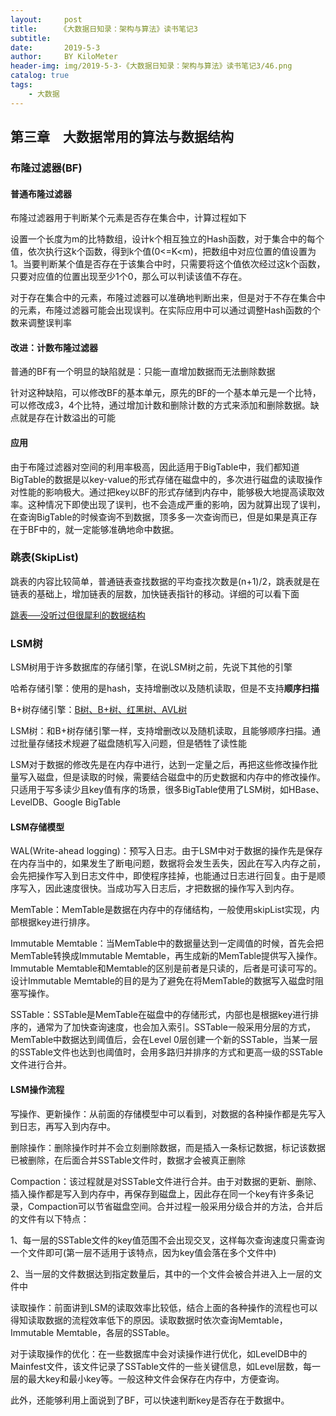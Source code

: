 ```yaml
---
layout:     post
title:     《大数据日知录：架构与算法》读书笔记3
subtitle:   
date:       2019-5-3
author:     BY KiloMeter
header-img: img/2019-5-3-《大数据日知录：架构与算法》读书笔记3/46.png
catalog: true
tags:
    - 大数据
---
```


## 第三章　大数据常用的算法与数据结构

### 布隆过滤器(BF)

#### 普通布隆过滤器

布隆过滤器用于判断某个元素是否存在集合中，计算过程如下

设置一个长度为m的比特数组，设计k个相互独立的Hash函数，对于集合中的每个值，依次执行这k个函数，得到k个值(0<=K<m)，把数组中对应位置的值设置为1。当要判断某个值是否存在于该集合中时，只需要将这个值依次经过这k个函数，只要对应值的位置出现至少1个0，那么可以判读该值不存在。

对于存在集合中的元素，布隆过滤器可以准确地判断出来，但是对于不存在集合中的元素，布隆过滤器可能会出现误判。在实际应用中可以通过调整Hash函数的个数来调整误判率

#### 改进：计数布隆过滤器

普通的BF有一个明显的缺陷就是：只能一直增加数据而无法删除数据

针对这种缺陷，可以修改BF的基本单元，原先的BF的一个基本单元是一个比特，可以修改成3，4个比特，通过增加计数和删除计数的方式来添加和删除数据。缺点就是存在计数溢出的可能

#### 应用

由于布隆过滤器对空间的利用率极高，因此适用于BigTable中，我们都知道BigTable的数据是以key-value的形式存储在磁盘中的，多次进行磁盘的读取操作对性能的影响极大。通过把key以BF的形式存储到内存中，能够极大地提高读取效率。这种情况下即使出现了误判，也不会造成严重的影响，因为就算出现了误判，在查询BigTable的时候查询不到数据，顶多多一次查询而已，但是如果是真正存在于BF中的，就一定能够准确地命中数据。

### 跳表(SkipList)

跳表的内容比较简单，普通链表查找数据的平均查找次数是(n+1)/2，跳表就是在链表的基础上，增加链表的层数，加快链表指针的移动。详细的可以看下面

[跳表──没听过但很犀利的数据结构](https://lotabout.me/2018/skip-list/)

### LSM树

LSM树用于许多数据库的存储引擎，在说LSM树之前，先说下其他的引擎

哈希存储引擎：使用的是hash，支持增删改以及随机读取，但是不支持**顺序扫描**

B+树存储引擎：[B树、B+树、红黑树、AVL树](https://zhouyimian.github.io/2019/03/07/B%E6%A0%91-B+%E6%A0%91-%E7%BA%A2%E9%BB%91%E6%A0%91/)

LSM树：和B+树存储引擎一样，支持增删改以及随机读取，且能够顺序扫描。通过批量存储技术规避了磁盘随机写入问题，但是牺牲了读性能

LSM对于数据的修改先是在内存中进行，达到一定量之后，再把这些修改操作批量写入磁盘，但是读取的时候，需要结合磁盘中的历史数据和内存中的修改操作。只适用于写多读少且key值有序的场景，很多BigTable使用了LSM树，如HBase、LevelDB、Google BigTable

#### LSM存储模型

WAL(Write-ahead logging)：预写入日志。由于LSM中对于数据的操作先是保存在内存当中的，如果发生了断电问题，数据将会发生丢失，因此在写入内存之前，会先把操作写入到日志文件中，即使程序挂掉，也能通过日志进行回复。由于是顺序写入，因此速度很快。当成功写入日志后，才把数据的操作写入到内存。

MemTable：MemTable是数据在内存中的存储结构，一般使用skipList实现，内部根据key进行排序。

Immutable Memtable：当MemTable中的数据量达到一定阈值的时候，首先会把MemTable转换成Immutable Memtable，再生成新的MemTable提供写入操作。Immutable Memtable和Memtable的区别是前者是只读的，后者是可读可写的。设计Immutable Memtable的目的是为了避免在将MemTable的数据写入磁盘时阻塞写操作。

SSTable：SSTable是MemTable在磁盘中的存储形式，内部也是根据key进行排序的，通常为了加快查询速度，也会加入索引。SSTable一般采用分层的方式，MemTable中数据达到阈值后，会在Level 0层创建一个新的SSTable，当某一层的SSTable文件也达到也阈值时，会用多路归并排序的方式和更高一级的SSTable文件进行合并。

#### LSM操作流程

写操作、更新操作：从前面的存储模型中可以看到，对数据的各种操作都是先写入到日志，再写入到内存中。

删除操作：删除操作时并不会立刻删除数据，而是插入一条标记数据，标记该数据已被删除，在后面合并SSTable文件时，数据才会被真正删除

Compaction：该过程就是对SSTable文件进行合并。由于对数据的更新、删除、插入操作都是写入到内存中，再保存到磁盘上，因此存在同一个key有许多条记录，Compaction可以节省磁盘空间。合并过程一般采用分级合并的方法，合并后的文件有以下特点：

1、每一层的SSTable文件的key值范围不会出现交叉，这样每次查询速度只需查询一个文件即可(第一层不适用于该特点，因为key值会落在多个文件中)

2、当一层的文件数据达到指定数量后，其中的一个文件会被合并进入上一层的文件中

读取操作：前面讲到LSM的读取效率比较低，结合上面的各种操作的流程也可以得知读取数据的流程效率低下的原因。读取数据时依次查询Memtable，Immutable Memtable，各层的SSTable。

对于读取操作的优化：在一些数据库中会对读操作进行优化，如LevelDB中的Mainfest文件，该文件记录了SSTable文件的一些关键信息，如Level层数，每一层的最大key和最小key等。一般这种文件会保存在内存中，方便查询。

此外，还能够利用上面说到了BF，可以快速判断key是否存在于数据中。

